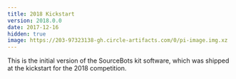 ```yaml
---
title: 2018 Kickstart
version: 2018.0.0
date: 2017-12-16
hidden: true
image: https://203-97323138-gh.circle-artifacts.com/0/pi-image.img.xz
---
```


This is the initial version of the SourceBots kit software, which was shipped at the kickstart for the 2018 competition.
